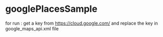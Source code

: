 # googlePlacesSample
for run :
get a key from https://cloud.google.com/  and replace the key in google_maps_api.xml file
